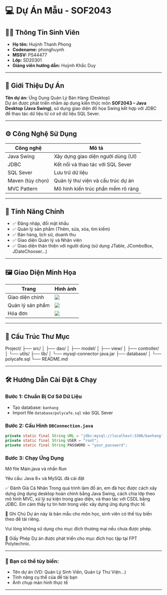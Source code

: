 # 💻 Dự Án Mẫu - SOF2043

## 👨‍🎓 Thông Tin Sinh Viên
- **Họ tên:** Huỳnh Thanh Phong
- **Codename:** phonghuynh
- **MSSV:** PS44477  
- **Lớp:** SD20301  
- **Giảng viên hướng dẫn:** Huỳnh Khắc Duy

---

## 📝 Giới Thiệu Dự Án
**Tên dự án:** Ứng Dụng Quản Lý Bán Hàng (Desktop)  
Dự án được phát triển nhằm áp dụng kiến thức môn **SOF2043 – Java Desktop (Java Swing)**, sử dụng giao diện đồ họa Swing kết hợp với JDBC để thao tác dữ liệu từ cơ sở dữ liệu SQL Sever.

---

## ⚙️ Công Nghệ Sử Dụng
| Công nghệ       | Mô tả |
|------------------|------|
| Java Swing       | Xây dựng giao diện người dùng (UI) |
| JDBC             | Kết nối và thao tác với SQL Sever |
| SQL Sever            | Lưu trữ dữ liệu |
| Maven (tùy chọn) | Quản lý thư viện và cấu trúc dự án |
| MVC Pattern      | Mô hình kiến trúc phần mềm rõ ràng |

---

## 🔧 Tính Năng Chính
- ✅ Đăng nhập, đổi mật khẩu
- ✅ Quản lý sản phẩm (Thêm, sửa, xóa, tìm kiếm)
- ✅ Bán hàng, lịch sử, doanh thu
- ✅ Giao diện Quản lý và Nhân viên
- ✅ Giao diện thân thiện với người dùng (sử dụng JTable, JComboBox, JDateChooser...)

---

## 🖼️ Giao Diện Minh Họa
| Trang | Hình ảnh |
|------|-----------|
| Giao diện chính | ![](screenshots/main.png) |
| Quản lý sản phẩm | ![](screenshots/product.png) |
| Hóa đơn | ![](screenshots/invoice.png) |

---

## 📁 Cấu Trúc Thư Mục
Project/
├── src/
│ ├── dao/
│ ├── model/
│ ├── view/
│ ├── controller/
│ └── utils/
├── lib/
│ └── mysql-connector-java.jar
├── database/
│ └── polycafe.sql
└── README.md

---

## 🛠️ Hướng Dẫn Cài Đặt & Chạy
### Bước 1: Chuẩn Bị Cơ Sở Dữ Liệu
- Tạo database: `banhang`
- Import file `database/polycafe.sql` vào SQL Sever

### Bước 2: Cấu Hình `DBConnection.java`
```java
private static final String URL = "jdbc:mysql://localhost:3306/banhang";
private static final String USER = "root";
private static final String PASSWORD = "your_password";
```


### Bước 3: Chạy Ứng Dụng
Mở file Main.java và nhấn Run

Yêu cầu: Java 8+ và MySQL đã cài đặt

✅ Đánh Giá Cá Nhân
Trong quá trình làm đồ án, em đã học được cách xây dựng ứng dụng desktop hoàn chỉnh bằng Java Swing, cách chia lớp theo mô hình MVC, xử lý sự kiện trong giao diện, và thao tác với CSDL bằng JDBC. Em cảm thấy tự tin hơn trong việc xây dựng ứng dụng thực tế.

📌 Ghi Chú
Dự án này là bản mẫu cho môn học, sinh viên có thể tùy biến theo đề tài riêng.

Vui lòng không sử dụng cho mục đích thương mại nếu chưa được phép.

📜 Giấy Phép
Dự án được phát triển cho mục đích học tập tại FPT Polytechnic.


---

### 🔄 Bạn có thể tùy biến:
- Tên dự án (VD: Quản Lý Sinh Viên, Quản Lý Thư Viện...)
- Tính năng cụ thể của đề tài bạn
- Ảnh chụp màn hình thực tế

---
